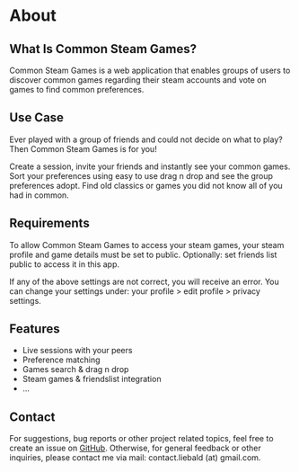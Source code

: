 # About
## What Is Common Steam Games?
Common Steam Games is a web application that enables groups of users to discover common games regarding their steam accounts and vote on games to find common preferences.

## Use Case
Ever played with a group of friends and could not decide on what to play? Then Common Steam Games is for you!

Create a session, invite your friends and instantly see your common games. Sort your preferences using easy to use drag n drop and see the group preferences adopt. Find old classics or games you did not know all of you had in common.

## Requirements
To allow Common Steam Games to access your steam games, your steam profile and game details must be set to public.
Optionally: set friends list public to access it in this app.

If any of the above settings are not correct, you will receive an error. You can change your settings under: your profile > edit profile > privacy settings.

## Features
- Live sessions with your peers
- Preference matching
- Games search & drag n drop
- Steam games & friendslist integration
- ...

## Contact
For suggestions, bug reports or other project related topics, feel free to create an issue on [GitHub](https://github.com/aliebald/common-steam-games).
Otherwise, for general feedback or other inquiries, please contact me via mail: contact.liebald (at) gmail.com.

